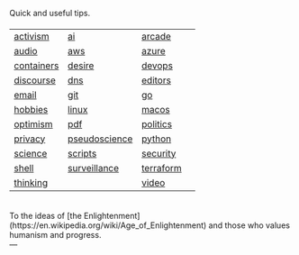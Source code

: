 Quick and useful tips.

<html lang="en">
<head>
  <meta charset="UTF-8">
  <meta name="viewport" content="width=device-width, initial-scale=1.0">
  <link rel="stylesheet" href="styles.css">
</head>

<body>
<h4>
<table>

<tr>
<td> <a href="activism/">activism</a> </td>
<td> <a href="ai/">ai</a> </td>
<td> <a href="arcade/">arcade</a> </td>
</tr>

<tr>
<td> <a href="audio/">audio</a> </td>
<td> <a href="aws/">aws</a> </td>
<td> <a href="azure/">azure</a> </td>
</tr>

<tr>
<td> <a href="containers">containers</a> </td>
<td> <a href="desire">desire</a> </td>
<td> <a href="devops">devops</a> </td>
</tr>

<tr>
<td> <a href="discourse/">discourse</a> </td>
<td> <a href="dns">dns</a> </td>
<td> <a href="editors/">editors</a> </td>
</tr>

<tr>
<td> <a href="email">email</a> </td>
<td> <a href="git">git</a> </td>
<td> <a href="go">go</a> </td>
</tr>

<tr>
<td> <a href="hobbies/">hobbies</a> </td>
<td> <a href="linux/">linux</a> </td>
<td> <a href="macos/">macos</a> </td>
</tr>

<tr>
<td> <a href="optimism/">optimism</a> </td>
<td> <a href="pdf/">pdf</a> </td>
<td> <a href="politics/">politics</a> </td>
</tr>

<tr>
<td> <a href="privacy/">privacy</a> </td>
<td> <a href="pseudoscience/">pseudoscience</a> </td>
<td> <a href="python/">python</a> </td>
</tr>

<tr>
<td> <a href="science/">science</a> </td>
<td> <a href="scripts/">scripts</a> </td>
<td> <a href="security/">security</a> </td>
</tr>

<tr>
<td> <a href="shell/">shell</a> </td>
<td> <a href="surveillance/">surveillance</a> </td>
<td> <a href="terraform/">terraform</a> </td>
</tr>

<tr>
<td> <a href="thinking/">thinking</a> </td>
<td> <a href=""></a> </td>
<td> <a href="video/">video</a> </td>
<td> </td>
</tr>

</table>
</h4>
</body>

</html>

<br>
To the ideas of [the Enlightenment](https://en.wikipedia.org/wiki/Age_of_Enlightenment) and those who values humanism and progress.<br>
&mdash; <protips@que.one><br>
